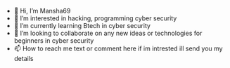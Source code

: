 - 👋 Hi, I’m Mansha69
- 👀 I’m interested in hacking, programming cyber security
- 🌱 I’m currently learning Btech in cyber security
- 💞️ I’m looking to collaborate on any new ideas or technologies for beginners in cyber security
- 📫 How to reach me text or comment here if im intrested ill send you my details

<!---
Mansha69/Mansha69 is a ✨ special ✨ repository because its `README.md` (this file) appears on your GitHub profile.
You can click the Preview link to take a look at your changes.
--->
